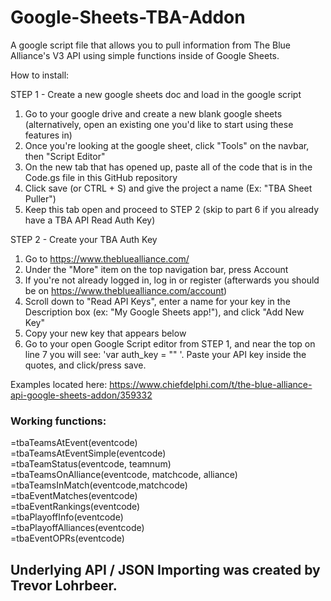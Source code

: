 # Google-Sheets-TBA-Addon
A google script file that allows you to pull information from The Blue Alliance's V3 API using simple functions inside of Google Sheets.

How to install:

STEP 1 - Create a new google sheets doc and load in the google script
1. Go to your google drive and create a new blank google sheets (alternatively, open an existing one you'd like to start using these features in)
2. Once you're looking at the google sheet, click "Tools" on the navbar, then "Script Editor"
3. On the new tab that has opened up, paste all of the code that is in the Code.gs file in this GitHub repository
4. Click save (or CTRL + S) and give the project a name (Ex: "TBA Sheet Puller")
5. Keep this tab open and proceed to STEP 2 (skip to part 6 if you already have a TBA API Read Auth Key)

STEP 2 - Create your TBA Auth Key
1. Go to https://www.thebluealliance.com/
2. Under the "More" item on the top navigation bar, press Account
3. If you're not already logged in, log in or register (afterwards you should be on https://www.thebluealliance.com/account)
4. Scroll down to "Read API Keys", enter a name for your key in the Description box (ex: "My Google Sheets app!"), and click "Add New Key"
5. Copy your new key that appears below
6. Go to your open Google Script editor from STEP 1, and near the top on line 7 you will see: 'var auth_key = "" '. Paste your API key inside the quotes, and click/press save.

Examples located here: https://www.chiefdelphi.com/t/the-blue-alliance-api-google-sheets-addon/359332

### Working functions:  
=tbaTeamsAtEvent(eventcode)  
=tbaTeamsAtEventSimple(eventcode)  
=tbaTeamStatus(eventcode, teamnum)  
=tbaTeamsOnAlliance(eventcode, matchcode, alliance)  
=tbaTeamsInMatch(eventcode,matchcode)  
=tbaEventMatches(eventcode)  
=tbaEventRankings(eventcode)  
=tbaPlayoffInfo(eventcode)  
=tbaPlayoffAlliances(eventcode)  
=tbaEventOPRs(eventcode)  

## Underlying API / JSON Importing was created by Trevor Lohrbeer.
